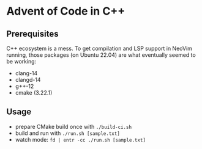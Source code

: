 # Advent of Code in C++

## Prerequisites

C++ ecosystem is a mess. To get compilation and LSP support in NeoVim running,
those packages (on Ubuntu 22.04) are what eventually seemed to be working:

- clang-14
- clangd-14
- g++-12
- cmake (3.22.1)

## Usage

- prepare CMake build once with `./build-ci.sh`
- build and run with `./run.sh [sample.txt]`
- watch mode: `fd | entr -cc ./run.sh [sample.txt]`
